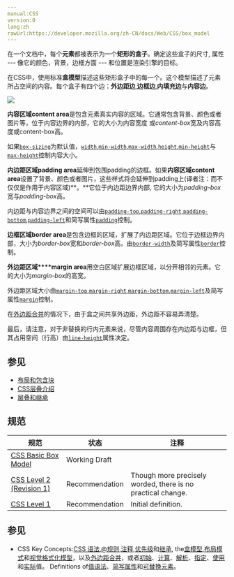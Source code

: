 ```yaml
---
manual:CSS
version:0
lang:zh
rawUrl:https://developer.mozilla.org/zh-CN/docs/Web/CSS/box_model
---
```






在一个文档中，每个**元素**都被表示为一个**矩形的盒子**。确定这些盒子的尺寸, 属性 --- 像它的颜色，背景，边框方面 --- 和位置是渲染引擎的目标。



在CSS中，使用标准**盒模型**描述这些矩形盒子中的每一个。这个模型描述了元素所占空间的内容。每个盒子有四个边：**外边距边**,**边框边**,**内填充边**与**内容边**。



![](%32901 "")



**内容区域content area**是包含元素真实内容的区域。它通常包含背景、颜色或者图片等，位于内容边界的内部，它的大小为内容宽度 或*content-box*宽及内容高度或content-box高。



如果[`box-sizing`](%27871 "box-sizing 属性用于更改用于计算元素宽度和高度的默认的 CSS 盒子模型。可以使用此属性来模拟不正确支持CSS盒子模型规范的浏览器的行为。")为默认值，[`width`](%28260 "width 属性指定了元素内容区的宽度. 内容区在元素padding，border和margin里面。"),[`min-width`](%28067 "min-width 属性为给定元素设置最小宽度。它可以阻止 width 属性的应用值小于 min-width 的值。"),[`max-width`](%28060 "max-width 属性用来给元素设置最大宽度值. 定义了max-width的元素会在达到max-width值之后避免进一步按照width属性设置变大."),[`height`](%27994 ""),[`min-height`](%28064 "CSS属性 min-height 通常用来设置一个元素的最小高度。这个属性（min-height）不允许一个元素的高度（height）小于这个元素指定的最小高度（min-height）。")与[`max-height`](%28058 "此页面仍未被本地化, 期待您的翻译!")控制内容大小。



**内边距区域padding area**延伸到包围padding的边框。如果**内容区域content area**设置了背景、颜色或者图片，这些样式将会延伸到padding上(译者注：而不仅仅是作用于内容区域)**。**它位于内边距边界内部, 它的大小为*padding-box*宽与*padding-box*高。



内边距与内容边界之间的空间可以由[`padding-top`](%28117 "CSS属性 padding-top 是指一个元素在内边距区域（padding area）中上方的高度。内边距（padding）是指一个元素的内容和边框之间的区域。和外边距（margin）不同，内边距（padding）是不允许有负值的。内边距（padding）可以用四个值声明一个元素的四个方向的内边距（paddings），这是一种CSS缩写属性。"),[`padding-right`](%28116 "CSS属性 padding-right 是指一个元素在内边距区域（padding area）中右边的宽度。内边距（padding）是指一个元素的内容和边框之间的区域。和外边距（margin）不同，内边距（padding）是不允许有负值的。内边距（padding）可以用四个值声明一个元素的四个方向的内边距（paddings），这是一种CSS缩写属性。"),[`padding-bottom`](%28112 "CSS属性 padding-bottom 是指一个元素在内边距区域（padding area）中下方的高度。内边距（padding）是指一个元素的内容和边框之间的区域。和外边距（margin）不同，内边距（padding）是不允许有负值的。内边距（padding）可以用四个值声明一个元素的四个方向的内边距（paddings），这是一种CSS缩写属性。"),[`padding-left`](%28115 "CSS属性 padding-left 是指一个元素在内边距区域（padding area）中左边的宽度。内边距（padding）是指一个元素的内容和边框之间的区域。和外边距（margin）不同，内边距（padding）是不允许有负值的。内边距（padding）可以用四个值声明一个元素的四个方向的内边距（paddings），这是一种CSS缩写属性。")和简写属性[`padding`](%28109 "padding属性设置一个元素的内边距，padding 区域指一个元素的内容和其边界之间的空间，该属性不能为负值。")控制。



**边框区域border area**是包含边框的区域，扩展了内边距区域。它位于边框边界内部，大小为*border-box*宽和*border-box*高。由[`border-width`](%27866 "The border-width property sets the width of the border of a box. Using the shorthand property border is often more convenient.")及简写属性[`border`](%146 "CSS的border属性是一个用于设置各种单独的边界属性的简写属性。border可以用于设置一个或多个以下属性的值： border-width, border-style, border-color。")控制。



**外边距区域****margin area**用空白区域扩展边框区域，以分开相邻的元素。它的大小为*margin-box*的高宽。



外边距区域大小由[`margin-top`](%28045 " margin-top 属性用来设置元素的顶部外边距，你也可以使用负值。"),[`margin-right`](%28044 "竖直排列相邻的两个盒子模型的外边距会重叠，称为 margin collapsing."),[`margin-bottom`](%28040 "CSS的 margin-bottom 属性用于设置元素的底部外边距，允许设置负数值。一个正数值将让它相对于正常流与邻近块更远，而负数值将使得更近。"),[`margin-left`](%28043 "margin-left  属性 设置与元素相关联的盒子模型的左外边距。这个值可以为负值。")及简写属性[`margin`](%145 "margin属性为给定元素设置所有四个（上下左右）方向的外边距属性。这是四个外边距属性设置的简写。四个外边距属性设置分别是： margin-top， margin-right， margin-bottom 和 margin-left 。指定的外边距允许为负数。")控制。



在[外边距合并](%30842 "en/CSS/margin_collapsing")的情况下，由于盒之间共享外边距，外边距不容易弄清楚。



最后，请注意，对于非替换的行内元素来说，尽管内容周围存在内边距与边框，但其占用空间（行高）由[`line-height`](%28030 "line-height属性被指定为以下任何一个：")属性决定。


## 参见<a name="参见"></a>

* [布局和包含块](%32902 "")
* [CSS层叠介绍](%32903 "")
* [层叠和继承](%32904 "")

## 规范<a name="规范"></a>

规范 | 状态 | 注释 
 ---  |  ---  |  ---  | 
[CSS Basic Box Model](%32905 "CSS Basic Box Model") | Working Draft |  
[CSS Level 2 (Revision 1)](%32906 "CSS Level 2 (Revision 1)") | Recommendation | Though more precisely worded, there is no practical change. 
[CSS Level 1](%32907 "CSS Level 1") | Recommendation | Initial definition. 


## 参见<a name="参见_2"></a>

* CSS Key Concepts:[CSS 语法](%28294 "语法"),[@规则](%27793 "@规则"),[注释](%28295 "注释"),[优先级](%28298 "优先级")和[继承](%28299 "继承"), the[盒模型](%28362 "盒模型"),[布局模式](%28315 "CSS 布局模式")和[视觉格式化模型](%28314 "视觉格式化模型")，以及[外边距合并](%28312 "外边距合并")，或者[初始](%28302 "初始值")、[计算](%28304 "计算值")、[解析](%28307 "解析值")、[指定](%28303 "指定值")、[使用](%28305 "使用值")和[实际](%28306 "实际值")值。 Definitions of[值语法](%28363 "值定义语法")、[简写属性](%28300 "简写属性")和[可替换元素](%28311 "可替换元素")。



